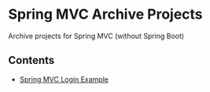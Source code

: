 # Spring MVC Archive Projects
Archive projects for Spring MVC (without Spring Boot)

## Contents
* [Spring MVC Login Example](./springmvc-login-example)